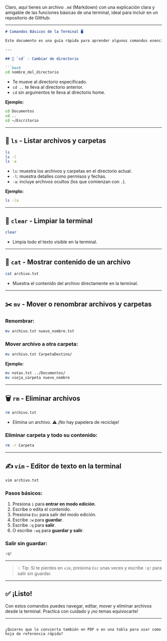 Claro, aquí tienes un archivo `.md` (Markdown) con una explicación clara y amigable de las funciones básicas de una terminal, ideal para incluir en un repositorio de GitHub:

---

```markdown
# Comandos Básicos de la Terminal 🖥️

Este documento es una guía rápida para aprender algunos comandos esenciales que puedes usar en la terminal de Linux o macOS. Si estás empezando en el mundo de la línea de comandos, ¡esto es para ti!

---

## 📁 `cd` - Cambiar de directorio

```bash
cd nombre_del_directorio
```

- Te mueve al directorio especificado.
- `cd ..` te lleva al directorio anterior.
- `cd` sin argumentos te lleva al directorio home.

**Ejemplo:**

```bash
cd Documentos
cd ..
cd ~/Escritorio
```

---

## 📄 `ls` - Listar archivos y carpetas

```bash
ls
ls -l
ls -a
```

- `ls`: muestra los archivos y carpetas en el directorio actual.
- `-l`: muestra detalles como permisos y fechas.
- `-a`: incluye archivos ocultos (los que comienzan con `.`).

**Ejemplo:**

```bash
ls -la
```

---

## 🧼 `clear` - Limpiar la terminal

```bash
clear
```

- Limpia todo el texto visible en la terminal.

---

## 📖 `cat` - Mostrar contenido de un archivo

```bash
cat archivo.txt
```

- Muestra el contenido del archivo directamente en la terminal.

---

## ✂️ `mv` - Mover o renombrar archivos y carpetas

### Renombrar:

```bash
mv archivo.txt nuevo_nombre.txt
```

### Mover archivo a otra carpeta:

```bash
mv archivo.txt CarpetaDestino/
```

**Ejemplo:**

```bash
mv notas.txt ../Documentos/
mv vieja_carpeta nuevo_nombre
```

---

## 🗑️ `rm` - Eliminar archivos

```bash
rm archivo.txt
```

- Elimina un archivo. ⚠️ ¡No hay papelera de reciclaje!

### Eliminar carpeta y todo su contenido:

```bash
rm -r Carpeta
```

---

## ✍️ `vim` - Editor de texto en la terminal

```bash
vim archivo.txt
```

### Pasos básicos:

1. Presiona `i` para **entrar en modo edición**.
2. Escribe o edita el contenido.
3. Presiona `Esc` para salir del modo edición.
4. Escribe `:w` para **guardar**.
5. Escribe `:q` para **salir**.
6. O escribe `:wq` para **guardar y salir**.

### Salir sin guardar:

```bash
:q!
```

---

> 💡 Tip: Si te pierdes en `vim`, presiona `Esc` unas veces y escribe `:q!` para salir sin guardar.

---

## ✅ ¡Listo!

Con estos comandos puedes navegar, editar, mover y eliminar archivos desde la terminal. Practica con cuidado y ¡no temas equivocarte!

---

```

¿Quieres que lo convierta también en PDF o en una tabla para usar como hoja de referencia rápida?
